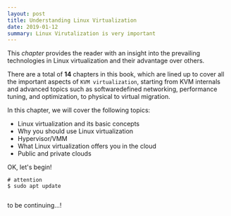 ```yaml
---
layout: post
title: Understanding Linux Virtualization
date: 2019-01-12
summary: Linux Virutalization is very important
---
```



This *chapter* provides the reader with an insight into the prevailing technologies in Linux virtualization and their advantage over others. 

There are a total of **14** chapters in this book, which are lined up to cover all the important aspects of `KVM virtualization`, starting from KVM internals and advanced topics such as softwaredefined networking, performance tuning, and optimization, to physical to virtual migration.

In this chapter, we will cover the following topics:

 - Linux virtualization and its basic concepts
 - Why you should use Linux virtualization
 - Hypervisor/VMM
 - What Linux virtualization offers you in the cloud
 - Public and private clouds


OK, let's begin! 

```shell
# attention
$ sudo apt update 


```

to be continuing...!
